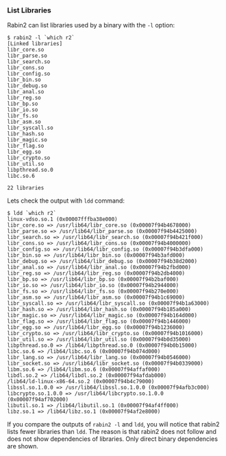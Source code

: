 ### List Libraries

Rabin2 can list libraries used by a binary with the `-l` option:

```console
$ rabin2 -l `which r2`
[Linked libraries]
libr_core.so
libr_parse.so
libr_search.so
libr_cons.so
libr_config.so
libr_bin.so
libr_debug.so
libr_anal.so
libr_reg.so
libr_bp.so
libr_io.so
libr_fs.so
libr_asm.so
libr_syscall.so
libr_hash.so
libr_magic.so
libr_flag.so
libr_egg.so
libr_crypto.so
libr_util.so
libpthread.so.0
libc.so.6

22 libraries
```

Lets check the output with `ldd` command:

```console
$ ldd `which r2`
linux-vdso.so.1 (0x00007fffba38e000)
libr_core.so => /usr/lib64/libr_core.so (0x00007f94b4678000)
libr_parse.so => /usr/lib64/libr_parse.so (0x00007f94b4425000)
libr_search.so => /usr/lib64/libr_search.so (0x00007f94b421f000)
libr_cons.so => /usr/lib64/libr_cons.so (0x00007f94b4000000)
libr_config.so => /usr/lib64/libr_config.so (0x00007f94b3dfa000)
libr_bin.so => /usr/lib64/libr_bin.so (0x00007f94b3afd000)
libr_debug.so => /usr/lib64/libr_debug.so (0x00007f94b38d2000)
libr_anal.so => /usr/lib64/libr_anal.so (0x00007f94b2fbd000)
libr_reg.so => /usr/lib64/libr_reg.so (0x00007f94b2db4000)
libr_bp.so => /usr/lib64/libr_bp.so (0x00007f94b2baf000)
libr_io.so => /usr/lib64/libr_io.so (0x00007f94b2944000)
libr_fs.so => /usr/lib64/libr_fs.so (0x00007f94b270e000)
libr_asm.so => /usr/lib64/libr_asm.so (0x00007f94b1c69000)
libr_syscall.so => /usr/lib64/libr_syscall.so (0x00007f94b1a63000)
libr_hash.so => /usr/lib64/libr_hash.so (0x00007f94b185a000)
libr_magic.so => /usr/lib64/libr_magic.so (0x00007f94b164d000)
libr_flag.so => /usr/lib64/libr_flag.so (0x00007f94b1446000)
libr_egg.so => /usr/lib64/libr_egg.so (0x00007f94b1236000)
libr_crypto.so => /usr/lib64/libr_crypto.so (0x00007f94b1016000)
libr_util.so => /usr/lib64/libr_util.so (0x00007f94b0d35000)
libpthread.so.0 => /lib64/libpthread.so.0 (0x00007f94b0b15000)
libc.so.6 => /lib64/libc.so.6 (0x00007f94b074d000)
libr_lang.so => /usr/lib64/libr_lang.so (0x00007f94b0546000)
libr_socket.so => /usr/lib64/libr_socket.so (0x00007f94b0339000)
libm.so.6 => /lib64/libm.so.6 (0x00007f94affaf000)
libdl.so.2 => /lib64/libdl.so.2 (0x00007f94afdab000)
/lib64/ld-linux-x86-64.so.2 (0x00007f94b4c79000)
libssl.so.1.0.0 => /usr/lib64/libssl.so.1.0.0 (0x00007f94afb3c000)
libcrypto.so.1.0.0 => /usr/lib64/libcrypto.so.1.0.0 (0x00007f94af702000)
libutil.so.1 => /lib64/libutil.so.1 (0x00007f94af4ff000)
libz.so.1 => /lib64/libz.so.1 (0x00007f94af2e8000)
```

If you compare the outputs of `rabin2 -l` and `ldd`, you will notice that rabin2 lists fewer libraries than `ldd`. The reason is that rabin2 does not follow and does not show dependencies of libraries. Only direct binary dependencies are shown.
